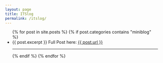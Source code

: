 ```yaml
---
layout: page
title: ITSlog
permalink: /itslog/
---
```


<ul>
  {% for post in site.posts %}
    {% if post.categories contains "miniblog" %}
      <li>
        {{ post.excerpt }}
        Full Post here: <a href="{{ post.url }}">{{ post.url }}</a>
      </li>
    <hr>
    {% endif %}
  {% endfor %}
</ul>

